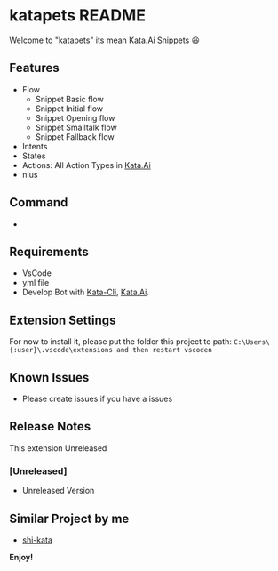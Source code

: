 # katapets README

Welcome to "katapets" its mean Kata.Ai Snippets 😆

## Features
  - Flow
    - Snippet Basic flow
    - Snippet Initial flow
    - Snippet Opening flow
    - Snippet Smalltalk flow
    - Snippet Fallback flow
  - Intents
  - States
  - Actions: All Action Types in [Kata.Ai](https://docs.kata.ai/kata-ml/action-type/)
  - nlus

## Command
  - 
## Requirements

  - VsCode
  - yml file
  - Develop Bot with [Kata-Cli](https://github.com/kata-ai/kata-cli), [Kata.Ai](https://kata.ai/).

## Extension Settings

For now to install it, please put the folder this project to path: ```C:\Users\{:user}\.vscode\extensions and then restart vscoden```


## Known Issues
  - Please create issues if you have a issues

## Release Notes

This extension Unreleased

### [Unreleased]
  - Unreleased Version

## Similar Project by me
  - [shi-kata](https://github.com/Shiyinq/shi-kata)


**Enjoy!**
